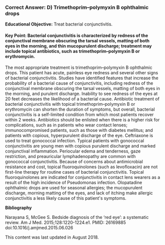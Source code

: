 
### Correct Answer: D) Trimethoprim–polymyxin B ophthalmic drops 

**Educational Objective:** Treat bacterial conjunctivitis.

#### **Key Point:** Bacterial conjunctivitis is characterized by redness of the conjunctival membrane obscuring the tarsal vessels, matting of both eyes in the morning, and thin mucopurulent discharge; treatment may include topical antibiotics, such as trimethoprim–polymyxin B or erythromycin.

The most appropriate treatment is trimethoprim–polymyxin B ophthalmic drops. This patient has acute, painless eye redness and several other signs of bacterial conjunctivitis. Studies have identified features that increase the probability of a bacterial cause of conjunctivitis, including redness of the conjunctival membrane obscuring the tarsal vessels, matting of both eyes in the morning, and purulent discharge. Inability to see redness of the eyes at 20 feet decreases the likelihood of a bacterial cause. Antibiotic treatment of bacterial conjunctivitis with topical trimethoprim–polymyxin B or erythromycin can shorten the duration of symptoms, but overall, bacterial conjunctivitis is a self-limited condition from which most patients recover within 2 weeks. Antibiotics should be enlisted when there is a higher risk for complications, such as in patients who wear contact lenses; immunocompromised patients, such as those with diabetes mellitus; and patients with copious, hyperpurulent discharge of the eye.
Ceftriaxone is used to treat gonococcal infection. Typical patients with gonococcal conjunctivitis are young men with copious purulent discharge and marked conjunctival inflammation. Periocular edema and tenderness, gaze restriction, and preauricular lymphadenopathy are common with gonococcal conjunctivitis.
Because of concerns about antimicrobial resistance and cost, topical fluoroquinolones (such as levofloxacin) are not first-line therapy for routine cases of bacterial conjunctivitis. Topical fluoroquinolones are indicated for conjunctivitis in contact lens wearers as a result of the high incidence of Pseudomonas infection.
Olopatadine ophthalmic drops are used for seasonal allergies; the mucopurulent discharge, morning matting of the eyes, and lack of itching make allergic conjunctivitis a less likely cause of this patient's symptoms.

**Bibliography**

Narayana S, McGee S. Bedside diagnosis of the ‘red eye’: a systematic review. Am J Med. 2015;128:1220-1224.e1. PMID: 26169885 doi:10.1016/j.amjmed.2015.06.026

This content was last updated in August 2018.